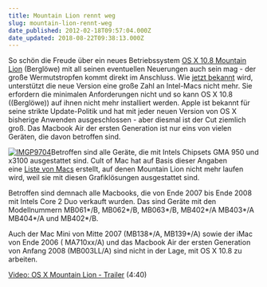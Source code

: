 ```yaml
---
title: Mountain Lion rennt weg
slug: mountain-lion-rennt-weg
date_published: 2012-02-18T09:57:04.000Z
date_updated: 2018-08-22T09:38:13.000Z
---
```


So schön die Freude über ein neues Betriebssystem [OS X 10.8 Mountain Lion](__GHOST_URL__/mountain-lion-os-x-10-8/) (Berglöwe) mit all seinen eventuellen Neuerungen auch sein mag - der große Wermutstropfen kommt direkt im Anschluss. Wie [jetzt bekannt](http://www.golem.de/news/neukauf-erforderlich-mountain-lion-unterstuetzt-zahlreiche-intel-macs-nicht-mehr-1202-89845.html) wird, unterstützt die neue Version eine große Zahl an Intel-Macs nicht mehr. Sie erfordern die minimalen Anforderungen nicht und so kann OS X 10.8 ((Berglöwe)) auf ihnen nicht mehr installiert werden. Apple ist bekannt für seine strikte Update-Politik und hat mit jeder neuen Version von OS X bisherige Anwenden ausgeschlossen - aber diesmal ist der Cut ziemlich groß. Das Macbook Air der ersten Generation ist nur eins von vielen Geräten, die davon betroffen sind.

[![IMGP9704](//picdump.thafaker.de/2012/02/IMGP9704-125x125.jpg)](http://picdump.thafaker.de/2012/02/IMGP9704.jpg)Betroffen sind alle Geräte, die mit Intels Chipsets GMA 950 und x3100 ausgestattet sind. Cult of Mac hat auf Basis dieser Angaben eine [Liste von Macs](http://www.cultofmac.com/146957/mountain-lion-kills-os-x-support-for-a-number-of-macs-heres-the-list/) erstellt, auf denen Mountain Lion nicht mehr laufen wird, weil sie mit diesen Grafiklösungen ausgestattet sind.

Betroffen sind demnach alle Macbooks, die von Ende 2007 bis Ende 2008 mit Intels Core 2 Duo verkauft wurden. Das sind Geräte mit den Modellnummern MB061*/B, MB062*/B, MB063*/B, MB402*/A MB403*/A MB404*/A und MB402*/B.

Auch der Mac Mini von Mitte 2007 (MB138*/A, MB139*/A) sowie der iMac von Ende 2006 ( MA710xx/A) und das Macbook Air der ersten Generation von Anfang 2008 (MB003LL/A) sind nicht in der Lage, mit OS X 10.8 zu arbeiten.

[Video: OS X Mountain Lion - Trailer](http://video.golem.de/desktop-applikationen/7261/os-x-mountain-lion-trailer.html) (4:40)
